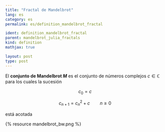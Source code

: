 ```yaml
---
title: "Fractal de Mandelbrot"
lang: es
category: es
permalink: es/definition_mandelbrot_fractal

ident: definition_mandelbrot_fractal
parent: mandelbrot_julia_fractals
kind: definition
mathjax: true

layout: post
type: post
---
```


El **conjunto de Mandelbrot $M$** es el conjunto de números complejos $c\in\mathbb{C}$ para los cuales la sucesión

$$c_0=c$$

$$c_{n+1}=c_n^2+c\qquad n\geqslant 0$$

está acotada

{% resource mandelbrot_bw.png %}